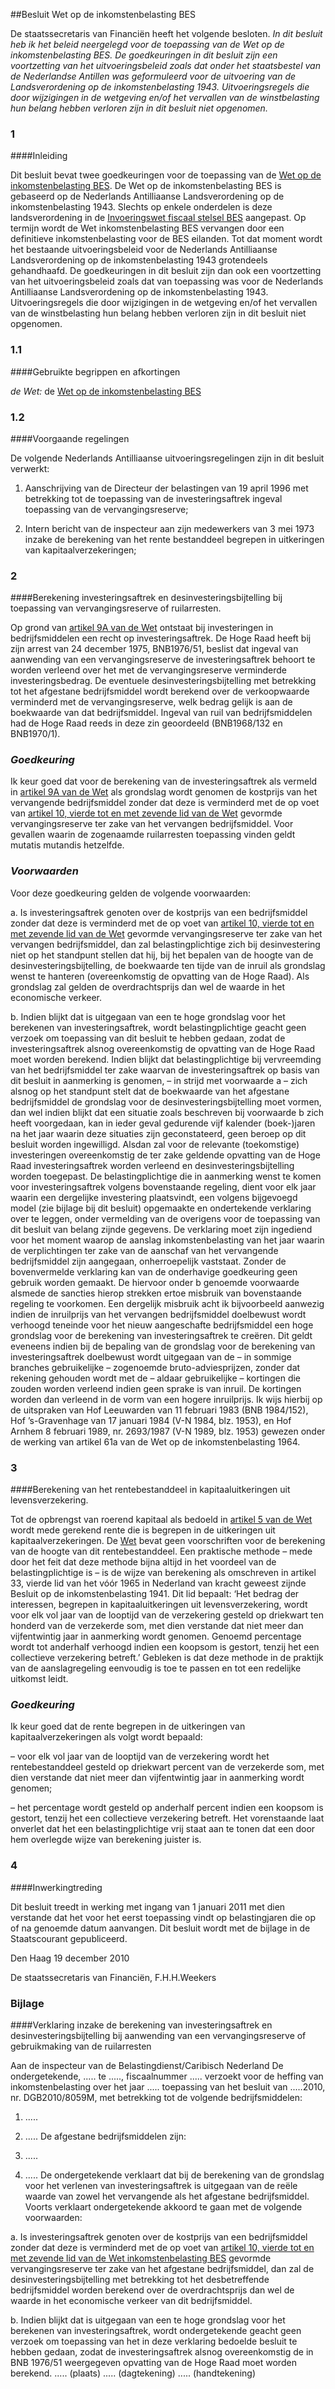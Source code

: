 <meta http-equiv='Content-Type' content='text/html; charset=utf-8' />

##Besluit Wet op de inkomstenbelasting BES

De staatssecretaris van Financiën heeft het volgende besloten.     *In dit besluit heb ik het beleid neergelegd voor de toepassing van de Wet op de inkomstenbelasting BES. De goedkeuringen in dit besluit zijn een voortzetting van het uitvoeringsbeleid zoals dat onder het staatsbestel van de Nederlandse Antillen was geformuleerd voor de uitvoering van de Landsverordening op de inkomstenbelasting 1943. Uitvoeringsregels die door wijzigingen in de wetgeving en/of het vervallen van de winstbelasting hun belang hebben verloren zijn in dit besluit niet opgenomen.*    
### 1  

####Inleiding

Dit besluit bevat twee goedkeuringen voor de toepassing van de [Wet op de inkomstenbelasting BES](../../../../../../../../wet-BES/wet/inkomstenbelasting/bes/BWBR0029281/README.md). De Wet op de inkomstenbelasting BES is gebaseerd op de Nederlands Antilliaanse Landsverordening op de inkomstenbelasting 1943. Slechts op enkele onderdelen is deze landsverordening in de [Invoeringswet fiscaal stelsel BES](../../../../../../../../wet-BES/invoeringswet/fiscaal/stelsel/bes/BWBR0029268/README.md) aangepast. Op termijn wordt de Wet inkomstenbelasting BES vervangen door een definitieve inkomstenbelasting voor de BES eilanden. Tot dat moment wordt het bestaande uitvoeringsbeleid voor de Nederlands Antilliaanse Landsverordening op de inkomstenbelasting 1943 grotendeels gehandhaafd. De goedkeuringen in dit besluit zijn dan ook een voortzetting van het uitvoeringsbeleid zoals dat van toepassing was voor de Nederlands Antilliaanse Landsverordening op de inkomstenbelasting 1943. Uitvoeringsregels die door wijzigingen in de wetgeving en/of het vervallen van de winstbelasting hun belang hebben verloren zijn in dit besluit niet opgenomen.   
### 1.1  

####Gebruikte begrippen en afkortingen

*de Wet:* de [Wet op de inkomstenbelasting BES](../../../../../../../../wet-BES/wet/inkomstenbelasting/bes/BWBR0029281/README.md)      
### 1.2  

####Voorgaande regelingen

De volgende Nederlands Antilliaanse uitvoeringsregelingen zijn in dit besluit verwerkt: 

1. Aanschrijving van de Directeur der belastingen van 19 april 1996 met betrekking tot de toepassing van de investeringsaftrek ingeval toepassing van de vervangingsreserve;  

2. Intern bericht van de inspecteur aan zijn medewerkers van 3 mei 1973 inzake de berekening van het rente bestanddeel begrepen in uitkeringen van kapitaalverzekeringen;       
### 2  

####Berekening investeringsaftrek en desinvesteringsbijtelling bij toepassing van vervangingsreserve of ruilarresten.

Op grond van [artikel 9A van de Wet](../../../../../../../../wet-BES/wet/inkomstenbelasting/bes/BWBR0029281/README.md) ontstaat bij investeringen in bedrijfsmiddelen een recht op investeringsaftrek. De Hoge Raad heeft bij zijn arrest van 24 december 1975, BNB1976/51, beslist dat ingeval van aanwending van een vervangingsreserve de investeringsaftrek behoort te worden verleend over het met de vervangingsreserve verminderde investeringsbedrag. De eventuele desinvesteringsbijtelling met betrekking tot het afgestane bedrijfsmiddel wordt berekend over de verkoopwaarde verminderd met de vervangingsreserve, welk bedrag gelijk is aan de boekwaarde van dat bedrijfsmiddel. Ingeval van ruil van bedrijfsmiddelen had de Hoge Raad reeds in deze zin geoordeeld (BNB1968/132 en BNB1970/1). 
### *Goedkeuring* 

Ik keur goed dat voor de berekening van de investeringsaftrek als vermeld in [artikel 9A van de Wet](../../../../../../../../wet-BES/wet/inkomstenbelasting/bes/BWBR0029281/README.md) als grondslag wordt genomen de kostprijs van het vervangende bedrijfsmiddel zonder dat deze is verminderd met de op voet van [artikel 10, vierde tot en met zevende lid van de Wet](../../../../../../../../wet-BES/wet/inkomstenbelasting/bes/BWBR0029281/README.md) gevormde vervangingsreserve ter zake van het vervangen bedrijfsmiddel. Voor gevallen waarin de zogenaamde ruilarresten toepassing vinden geldt mutatis mutandis hetzelfde. 
### *Voorwaarden* 

Voor deze goedkeuring gelden de volgende voorwaarden: 

a. Is investeringsaftrek genoten over de kostprijs van een bedrijfsmiddel zonder dat deze is verminderd met de op voet van [artikel 10, vierde tot en met zevende lid van de Wet](../../../../../../../../wet-BES/wet/inkomstenbelasting/bes/BWBR0029281/README.md) gevormde vervangingsreserve ter zake van het vervangen bedrijfsmiddel, dan zal belastingplichtige zich bij desinvestering niet op het standpunt stellen dat hij, bij het bepalen van de hoogte van de desinvesteringsbijtelling, de boekwaarde ten tijde van de inruil als grondslag wenst te hanteren (overeenkomstig de opvatting van de Hoge Raad). Als grondslag zal gelden de overdrachtsprijs dan wel de waarde in het economische verkeer.  

b. Indien blijkt dat is uitgegaan van een te hoge grondslag voor het berekenen van investeringsaftrek, wordt belastingplichtige geacht geen verzoek om toepassing van dit besluit te hebben gedaan, zodat de investeringsaftrek alsnog overeenkomstig de opvatting van de Hoge Raad moet worden berekend.   Indien blijkt dat belastingplichtige bij vervreemding van het bedrijfsmiddel ter zake waarvan de investeringsaftrek op basis van dit besluit in aanmerking is genomen, – in strijd met voorwaarde a – zich alsnog op het standpunt stelt dat de boekwaarde van het afgestane bedrijfsmiddel de grondslag voor de desinvesteringsbijtelling moet vormen, dan wel indien blijkt dat een situatie zoals beschreven bij voorwaarde b zich heeft voorgedaan, kan in ieder geval gedurende vijf kalender (boek-)jaren na het jaar waarin deze situaties zijn geconstateerd, geen beroep op dit besluit worden ingewilligd. Alsdan zal voor de relevante (toekomstige) investeringen overeenkomstig de ter zake geldende opvatting van de Hoge Raad investeringsaftrek worden verleend en desinvesteringsbijtelling worden toegepast. De belastingplichtige die in aanmerking wenst te komen voor investeringsaftrek volgens bovenstaande regeling, dient voor elk jaar waarin een dergelijke investering plaatsvindt, een volgens bijgevoegd model (zie bijlage bij dit besluit) opgemaakte en ondertekende verklaring over te leggen, onder vermelding van de overigens voor de toepassing van dit besluit van belang zijnde gegevens. De verklaring moet zijn ingediend voor het moment waarop de aanslag inkomstenbelasting van het jaar waarin de verplichtingen ter zake van de aanschaf van het vervangende bedrijfsmiddel zijn aangegaan, onherroepelijk vaststaat. Zonder de bovenvermelde verklaring kan van de onderhavige goedkeuring geen gebruik worden gemaakt. De hiervoor onder b genoemde voorwaarde alsmede de sancties hierop strekken ertoe misbruik van bovenstaande regeling te voorkomen. Een dergelijk misbruik acht ik bijvoorbeeld aanwezig indien de inruilprijs van het vervangen bedrijfsmiddel doelbewust wordt verhoogd teneinde voor het nieuw aangeschafte bedrijfsmiddel een hoge grondslag voor de berekening van investeringsaftrek te creëren. Dit geldt eveneens indien bij de bepaling van de grondslag voor de berekening van investeringsaftrek doelbewust wordt uitgegaan van de – in sommige branches gebruikelijke – zogenoemde bruto-adviesprijzen, zonder dat rekening gehouden wordt met de – aldaar gebruikelijke – kortingen die zouden worden verleend indien geen sprake is van inruil. De kortingen worden dan verleend in de vorm van een hogere inruilprijs. Ik wijs hierbij op de uitspraken van Hof Leeuwarden van 11 februari 1983 (BNB 1984/152), Hof ’s-Gravenhage van 17 januari 1984 (V-N 1984, blz. 1953), en Hof Arnhem 8 februari 1989, nr. 2693/1987 (V-N 1989, blz. 1953) gewezen onder de werking van artikel 61a van de Wet op de inkomstenbelasting 1964.    
### 3  

####Berekening van het rentebestanddeel in kapitaaluitkeringen uit levensverzekering.

Tot de opbrengst van roerend kapitaal als bedoeld in [artikel 5 van de Wet](../../../../../../../../wet-BES/wet/inkomstenbelasting/bes/BWBR0029281/README.md) wordt mede gerekend rente die is begrepen in de uitkeringen uit kapitaalverzekeringen. De [Wet](../../../../../../../../wet-BES/wet/inkomstenbelasting/bes/BWBR0029281/README.md) bevat geen voorschriften voor de berekening van de hoogte van dit rentebestanddeel. Een praktische methode – mede door het feit dat deze methode bijna altijd in het voordeel van de belastingplichtige is – is de wijze van berekening als omschreven in artikel 33, vierde lid van het vóór 1965 in Nederland van kracht geweest zijnde Besluit op de inkomstenbelasting 1941. Dit lid bepaalt: ‘Het bedrag der interessen, begrepen in kapitaaluitkeringen uit levensverzekering, wordt voor elk vol jaar van de looptijd van de verzekering gesteld op driekwart ten honderd van de verzekerde som, met dien verstande dat niet meer dan vijfentwintig jaar in aanmerking wordt genomen. Genoemd percentage wordt tot anderhalf verhoogd indien een koopsom is gestort, tenzij het een collectieve verzekering betreft.’ Gebleken is dat deze methode in de praktijk van de aanslagregeling eenvoudig is toe te passen en tot een redelijke uitkomst leidt. 
### *Goedkeuring* 

Ik keur goed dat de rente begrepen in de uitkeringen van kapitaalverzekeringen als volgt wordt bepaald: 

– voor elk vol jaar van de looptijd van de verzekering wordt het rentebestanddeel gesteld op driekwart percent van de verzekerde som, met dien verstande dat niet meer dan vijfentwintig jaar in aanmerking wordt genomen;  

– het percentage wordt gesteld op anderhalf percent indien een koopsom is gestort, tenzij het een collectieve verzekering betreft.   Het vorenstaande laat onverlet dat het een belastingplichtige vrij staat aan te tonen dat een door hem overlegde wijze van berekening juister is.    
### 4  

####Inwerkingtreding

Dit besluit treedt in werking met ingang van 1 januari 2011 met dien verstande dat het voor het eerst toepassing vindt op belastingjaren die op of na genoemde datum aanvangen.      Dit besluit wordt met de bijlage in de Staatscourant gepubliceerd.   

Den Haag 
19 december 2010   

De 
staatssecretaris van Financiën,
F.H.H.Weekers  

### Bijlage  

####Verklaring inzake de berekening van investeringsaftrek en desinvesteringsbijtelling bij aanwending van een vervangingsreserve of gebruikmaking van de ruilarresten

Aan de inspecteur van de Belastingdienst/Caribisch Nederland De ondergetekende, ..... te ....., fiscaalnummer ..... verzoekt voor de heffing van inkomstenbelasting over het jaar ..... toepassing van het besluit van ..…2010, nr. DGB2010/8059M, met betrekking tot de volgende bedrijfsmiddelen: 

1. .....  

2. .....   De afgestane bedrijfsmiddelen zijn: 

1. .....  

2. .....   De ondergetekende verklaart dat bij de berekening van de grondslag voor het verlenen van investeringsaftrek is uitgegaan van de reële waarde van zowel het vervangende als het afgestane bedrijfsmiddel. Voorts verklaart ondergetekende akkoord te gaan met de volgende voorwaarden: 

a. Is investeringsaftrek genoten over de kostprijs van een bedrijfsmiddel zonder dat deze is verminderd met de op voet van [artikel 10, vierde tot en met zevende lid van de Wet inkomstenbelasting BES](../../../../../../../../wet-BES/wet/inkomstenbelasting/bes/BWBR0029281/README.md) gevormde vervangingsreserve ter zake van het afgestane bedrijfsmiddel, dan zal de desinvesteringsbijtelling met betrekking tot het desbetreffende bedrijfsmiddel worden berekend over de overdrachtsprijs dan wel de waarde in het economische verkeer van dit bedrijfsmiddel.  

b. Indien blijkt dat is uitgegaan van een te hoge grondslag voor het berekenen van investeringsaftrek, wordt ondergetekende geacht geen verzoek om toepassing van het in deze verklaring bedoelde besluit te hebben gedaan, zodat de investeringsaftrek alsnog overeenkomstig de in BNB 1976/51 weergegeven opvatting van de Hoge Raad moet worden berekend.   ..... (plaats) ..... (dagtekening) ..... (handtekening)  

